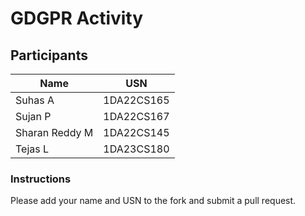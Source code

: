 # GDGPR Activity

## Participants

| Name   | USN        |
|--------|------------|
| Suhas A| 1DA22CS165 |
| Sujan P| 1DA22CS167 |
| Sharan Reddy M| 1DA22CS145 |
| Tejas L| 1DA23CS180 | 

### Instructions
Please add your name and USN to the fork and submit a pull request.


